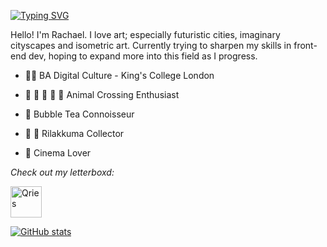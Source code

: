 [![Typing SVG](https://readme-typing-svg.herokuapp.com?font=Montagu+Slab&color=%23F7F7F7&size=18&lines=%E2%98%81%EF%B8%8F+Welcome+to+my+page~+%E2%98%81%EF%B8%8F)](https://git.io/typing-svg)

Hello! I'm Rachael. I love art; especially futuristic cities, imaginary cityscapes and isometric art. Currently trying to sharpen my skills in front-end dev, hoping to expand more into this field as I progress.

- 👩‍💻 BA Digital Culture - King's College London 

- :apple: :tangerine: :cherries: :peach: :pear: Animal Crossing Enthusiast

- 🧋 Bubble Tea Connoisseur

- :bear: :hatched_chick: Rilakkuma Collector 

- :movie_camera: Cinema Lover

*Check out my letterboxd:*

 <a href="https://letterboxd.com/kimnamjoon/">
         <img alt="Qries" src="https://a.ltrbxd.com/logos/letterboxd-mac-icon.png"
         width="50" height="50">
                               

  

![GitHub stats](https://github-readme-stats.vercel.app/api?username=Rachiey&show_icons=true&theme=tokyonight)


<!--
**Rachiey/Rachiey** is a ✨ _special_ ✨ repository because its `README.md` (this file) appears on your GitHub profile.

Here are some ideas to get you started:

- 🔭 I’m currently working on ...
- 🌱 I’m currently learning ...
- 👯 I’m looking to collaborate on ...
- 🤔 I’m looking for help with ...
- 💬 Ask me about ...
- 📫 How to reach me: ...
- 😄 Pronouns: ...
- ⚡ Fun fact: ...
-->
